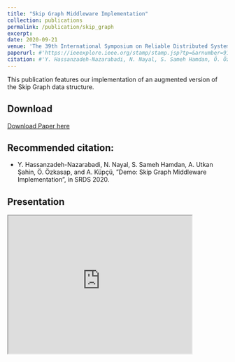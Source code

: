 ```yaml
---
title: "Skip Graph Middleware Implementation"
collection: publications
permalink: /publication/skip_graph
excerpt:
date: 2020-09-21
venue: 'The 39th International Symposium on Reliable Distributed Systems (SRDS 2020)'
paperurl: #'https://ieeexplore.ieee.org/stamp/stamp.jsp?tp=&arnumber=9169463'
citation: #'Y. Hassanzadeh-Nazarabadi, N. Nayal, S. Sameh Hamdan, Ö. Özkasap, and A. Küpçü, “A containerized proof-of-concept implementation of lightchain system,” in ICBC. IEEE, 2020.'
---
```


This publication features our implementation of an augmented version of the Skip Graph data structure.

## Download

[Download Paper here](https://ieeexplore.ieee.org/abstract/document/9252072/)

## Recommended citation:

* Y. Hassanzadeh-Nazarabadi, N. Nayal, S. Sameh Hamdan, A. Utkan Şahin, Ö. Özkasap, and A. Küpçü, ”Demo:
Skip Graph Middleware Implementation”, in SRDS 2020.


## Presentation

<iframe width="420" height="315"
src="https://www.youtube.com/embed?v=3idPrp5-TBM&t=28s">
</iframe>
